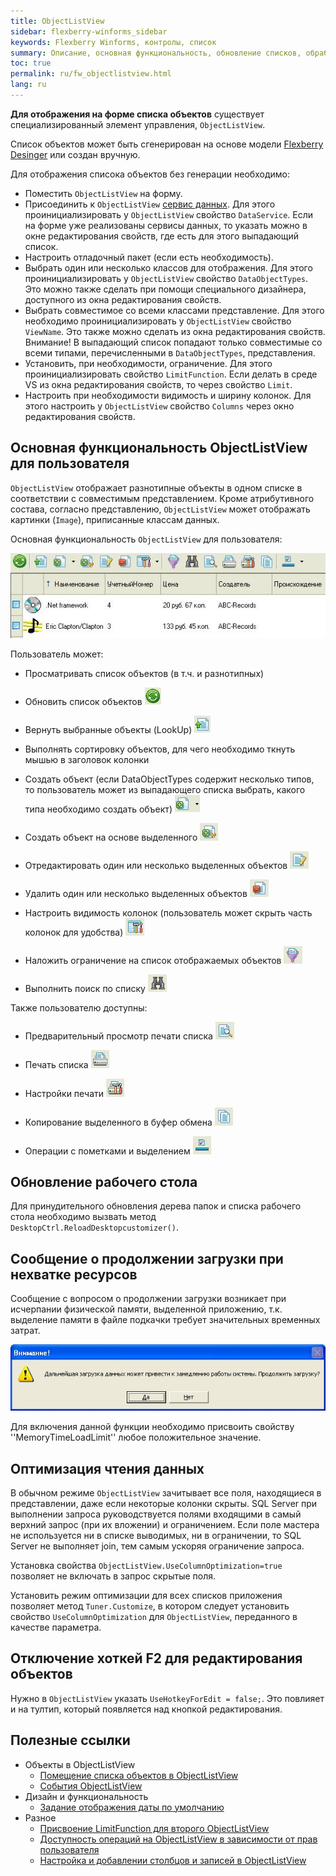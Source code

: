 ```yaml
---
title: ObjectListView
sidebar: flexberry-winforms_sidebar
keywords: Flexberry Winforms, контролы, список
summary: Описание, основная функциональность, обновление списков, обработка и оптимизация загрузки списка
toc: true
permalink: ru/fw_objectlistview.html
lang: ru
---
```


__Для отображения на форме списка объектов__ существует специализированный элемент управления, `ObjectListView`.

Список объектов может быть сгенерирован на основе модели [Flexberry Desinger](fd_landing_page.html) или создан вручную.

Для отображения списока объектов без генерации необходимо:

*	Поместить `ObjectListView` на форму.
*	Присоединить к `ObjectListView` [сервис данных](fo_data-service.html). Для этого проинициализировать у `ObjectListView` свойство `DataService`. Если на форме уже реализованы сервисы данных, то указать можно в окне редактирования свойств, где есть для этого выпадающий список.
*	Настроить отладочный пакет (если есть необходимость).
*	Выбрать один или несколько классов для отображения. Для этого проинициализировать у `ObjectListView` свойство `DataObjectTypes`. Это можно также сделать при помощи специального дизайнера, доступного из окна редактирования свойств.
*	Выбрать совместимое со всеми классами представление. Для этого необходимо проинициализировать у `ObjectListView` свойство `ViewName`. Это также можно сделать из окна редактирования свойств. Внимание! В выпадающий список попадают только совместимые со всеми типами, перечисленными в `DataObjectTypes`, представления.
*	Установить, при необходимости, ограничение. Для этого проинициализировать свойство `LimitFunction`. Если делать в среде VS из окна редактирования свойств, то через свойство `Limit`.
*	Настроить при необходимости видимость и ширину колонок. Для этого настроить у `ObjectListView` свойство `Columns` через окно редактирования свойств.

## Основная функциональность ObjectListView для пользователя

`ObjectListView` отображает разнотипные объекты в одном списке в соответствии с совместимым представлением. Кроме атрибутивного состава, согласно представлению, `ObjectListView` может отображать картинки (`Image`), приписанные классам данных.

Основная функциональность `ObjectListView` для пользователя:

![](/images/pages/products/flexberry-winforms/controls/olv/primer15.jpg)

Пользователь может:

* Просматривать список объектов (в т.ч. и разнотипных)
* Обновить список объектов ![](/images/pages/products/flexberry-winforms/controls/olv/primer16.jpg)

* Вернуть выбранные объекты (LookUp) ![](/images/pages/products/flexberry-winforms/controls/olv/primer17.jpg)

*  Выполнять сортировку объектов, для чего необходимо ткнуть мышью в заголовок колонки
* Создать объект (если DataObjectTypes содержит несколько типов, то пользователь может из выпадающего списка выбрать, какого типа необходимо создать объект) ![](/images/pages/products/flexberry-winforms/controls/olv/primer18.jpg)

* Создать объект на основе выделенного ![](/images/pages/products/flexberry-winforms/controls/olv/primer19.jpg)

* Отредактировать один или несколько выделенных объектов ![](/images/pages/products/flexberry-winforms/controls/olv/primer20.jpg)

* Удалить один или несколько выделенных объектов ![](/images/pages/products/flexberry-winforms/controls/olv/primer21.jpg)

* Настроить видимость колонок (пользователь может скрыть часть колонок для удобства) ![](/images/pages/products/flexberry-winforms/controls/olv/primer22.jpg)

* Наложить ограничение на список отображаемых объектов ![](/images/pages/products/flexberry-winforms/controls/olv/primer23.jpg)

* Выполнить поиск по списку ![](/images/pages/products/flexberry-winforms/controls/olv/primer24.jpg)

Также пользователю доступны:

* Предварительный просмотр печати списка ![](/images/pages/products/flexberry-winforms/controls/olv/primer25.jpg)

* Печать списка ![](/images/pages/products/flexberry-winforms/controls/olv/primer26.jpg)

* Настройки печати ![](/images/pages/products/flexberry-winforms/controls/olv/primer27.jpg)

* Копирование выделенного в буфер обмена ![](/images/pages/products/flexberry-winforms/controls/olv/primer28.jpg)

* Операции с пометками и выделением ![](/images/pages/products/flexberry-winforms/controls/olv/primer29.jpg)
 
## Обновление рабочего стола

Для принудительного обновления дерева папок и списка рабочего стола необходимо вызвать метод `DesktopCtrl.ReloadDesktopcustomizer()`.

## Сообщение о продолжении загрузки при нехватке ресурсов

Сообщение с вопросом о продолжении загрузки возникает при исчерпании физической памяти, выделенной приложению, т.к. выделение памяти в файле подкачки требует значительных временных затрат.

![](/images/pages/products/flexberry-winforms/controls/olv/load-question.jpg)

Для включения данной функции необходимо присвоить свойству ''MemoryTimeLoadLimit'' любое положительное значение.

## Оптимизация чтения данных

В обычном режиме `ObjectListView` зачитывает все поля, находящиеся в представлении, даже если некоторые колонки скрыты. SQL Server при выполнении запроса руководствуется полями входящими в самый верхний запрос (при их вложении) и ограничением. Если поле мастера не используется ни в списке выводимых, ни в ограничении, то SQL Server не выполняет join, тем самым ускоряя ограничение запроса.

Установка свойства `ObjectListView.UseColumnOptimization=true` позволяет не включать в запрос скрытые поля.

Установить режим оптимизации для всех списков приложения позволяет метод `Tuner.Customize`, в котором следует установить свойство `UseColumnOptimization` для `ObjectListView`, переданного в качестве параметра.

## Отключение хоткей F2 для редактирования объектов

Нужно в `ObjectListView` указать `UseHotkeyForEdit = false;`. Это повлияет и на тултип, который появляется над кнопкой редактирования.

## Полезные ссылки

* Объекты в ObjectListView
  * [Помещение списка объектов в ObjectListView](fw_put-list-objects.html)
  * [События ОbjectListView](fw_olv-event.html)
* Дизайн и функциональность
  * [Задание отображения даты по умолчанию](fw_date-format.html)
* Разное
  * [Присвоение LimitFunction для второго ObjectListView](fw_assigning-limit-function-second-objectlistview.html)
  * [Доступность операций на ObjectListView в зависимости от прав пользователя](fw_objectlistview-rights.html)
  * [Настройка и добавлении столбцов и записей в ObjectListView](fw_desktop-operations.html)
